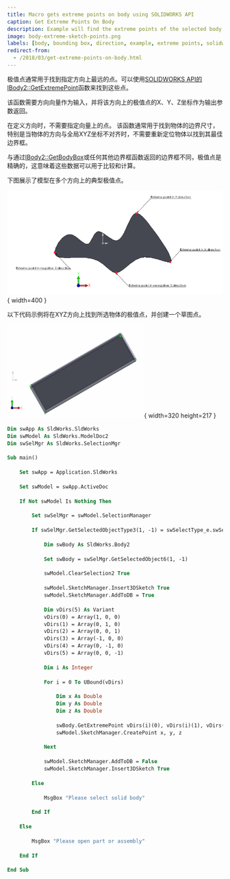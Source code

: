 ```yaml
---
title: Macro gets extreme points on body using SOLIDWORKS API
caption: Get Extreme Points On Body
description: Example will find the extreme points of the selected body in XYZ directions and create a sketch points
image: body-extreme-sketch-points.png
labels: [body, bounding box, direction, example, extreme points, solidworks api]
redirect-from:
  - /2018/03/get-extreme-points-on-body.html
---
```


极值点通常用于找到指定方向上最远的点。可以使用[SOLIDWORKS API的IBody2::GetExtremePoint](https://help.solidworks.com/2012/english/api/sldworksapi/solidworks.interop.sldworks~solidworks.interop.sldworks.ibody2~getextremepoint.html)函数来找到这些点。

该函数需要方向向量作为输入，并将该方向上的极值点的X、Y、Z坐标作为输出参数返回。

在定义方向时，不需要指定向量上的点。
该函数通常用于找到物体的边界尺寸，特别是当物体的方向与全局XYZ坐标不对齐时，不需要重新定位物体以找到其最佳边界框。

与通过[IBody2::GetBodyBox](https://help.solidworks.com/2012/english/api/sldworksapi/solidworks.interop.sldworks~solidworks.interop.sldworks.ibody2~getbodybox.html)或任何其他边界框函数返回的边界框不同，极值点是精确的，这意味着这些数据可以用于比较和计算。

下图展示了模型在多个方向上的典型极值点。

![物体在+X、-X、+Y和-Y方向上的极值点](extereme-points.png){ width=400 }

以下代码示例将在XYZ方向上找到所选物体的极值点，并创建一个草图点。

![在物体的极值方向上创建的草图点](body-extreme-sketch-points.png){ width=320 height=217 }

~~~ vb
Dim swApp As SldWorks.SldWorks
Dim swModel As SldWorks.ModelDoc2
Dim swSelMgr As SldWorks.SelectionMgr

Sub main()

    Set swApp = Application.SldWorks
    
    Set swModel = swApp.ActiveDoc
    
    If Not swModel Is Nothing Then
    
        Set swSelMgr = swModel.SelectionManager
        
        If swSelMgr.GetSelectedObjectType3(1, -1) = swSelectType_e.swSelSOLIDBODIES Then
        
            Dim swBody As SldWorks.Body2
        
            Set swBody = swSelMgr.GetSelectedObject6(1, -1)
        
            swModel.ClearSelection2 True
            
            swModel.SketchManager.Insert3DSketch True
            swModel.SketchManager.AddToDB = True
            
            Dim vDirs(5) As Variant
            vDirs(0) = Array(1, 0, 0)
            vDirs(1) = Array(0, 1, 0)
            vDirs(2) = Array(0, 0, 1)
            vDirs(3) = Array(-1, 0, 0)
            vDirs(4) = Array(0, -1, 0)
            vDirs(5) = Array(0, 0, -1)
            
            Dim i As Integer
            
            For i = 0 To UBound(vDirs)
                
                Dim x As Double
                Dim y As Double
                Dim z As Double
            
                swBody.GetExtremePoint vDirs(i)(0), vDirs(i)(1), vDirs(i)(2), x, y, z
                swModel.SketchManager.CreatePoint x, y, z
                
            Next
                
            swModel.SketchManager.AddToDB = False
            swModel.SketchManager.Insert3DSketch True
        
        Else
            
            MsgBox "Please select solid body"
            
        End If
        
    Else
        
        MsgBox "Please open part or assembly"
        
    End If
    
End Sub

~~~


